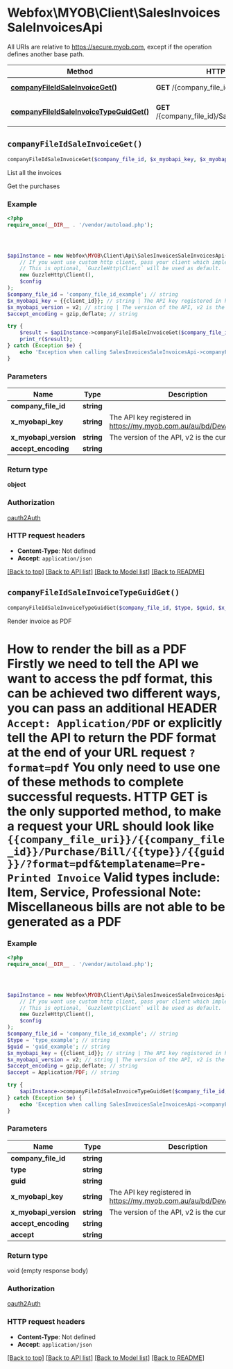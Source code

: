 # Webfox\MYOB\Client\SalesInvoicesSaleInvoicesApi

All URIs are relative to https://secure.myob.com, except if the operation defines another base path.

| Method | HTTP request | Description |
| ------------- | ------------- | ------------- |
| [**companyFileIdSaleInvoiceGet()**](SalesInvoicesSaleInvoicesApi.md#companyFileIdSaleInvoiceGet) | **GET** /{company_file_id}/Sale/Invoice | List all the invoices |
| [**companyFileIdSaleInvoiceTypeGuidGet()**](SalesInvoicesSaleInvoicesApi.md#companyFileIdSaleInvoiceTypeGuidGet) | **GET** /{company_file_id}/Sale/Invoice/{type}/{guid} | Render invoice as PDF |


## `companyFileIdSaleInvoiceGet()`

```php
companyFileIdSaleInvoiceGet($company_file_id, $x_myobapi_key, $x_myobapi_version, $accept_encoding): object
```

List all the invoices

Get the purchases

### Example

```php
<?php
require_once(__DIR__ . '/vendor/autoload.php');




$apiInstance = new Webfox\MYOB\Client\Api\SalesInvoicesSaleInvoicesApi(
    // If you want use custom http client, pass your client which implements `GuzzleHttp\ClientInterface`.
    // This is optional, `GuzzleHttp\Client` will be used as default.
    new GuzzleHttp\Client(),
    $config
);
$company_file_id = 'company_file_id_example'; // string
$x_myobapi_key = {{client_id}}; // string | The API key registered in https://my.myob.com.au/au/bd/DevAppList.aspx
$x_myobapi_version = v2; // string | The version of the API, v2 is the current version
$accept_encoding = gzip,deflate; // string

try {
    $result = $apiInstance->companyFileIdSaleInvoiceGet($company_file_id, $x_myobapi_key, $x_myobapi_version, $accept_encoding);
    print_r($result);
} catch (Exception $e) {
    echo 'Exception when calling SalesInvoicesSaleInvoicesApi->companyFileIdSaleInvoiceGet: ', $e->getMessage(), PHP_EOL;
}
```

### Parameters

| Name | Type | Description  | Notes |
| ------------- | ------------- | ------------- | ------------- |
| **company_file_id** | **string**|  | |
| **x_myobapi_key** | **string**| The API key registered in https://my.myob.com.au/au/bd/DevAppList.aspx | [optional] |
| **x_myobapi_version** | **string**| The version of the API, v2 is the current version | [optional] |
| **accept_encoding** | **string**|  | [optional] |

### Return type

**object**

### Authorization

[oauth2Auth](../../README.md#oauth2Auth)

### HTTP request headers

- **Content-Type**: Not defined
- **Accept**: `application/json`

[[Back to top]](#) [[Back to API list]](../../README.md#endpoints)
[[Back to Model list]](../../README.md#models)
[[Back to README]](../../README.md)

## `companyFileIdSaleInvoiceTypeGuidGet()`

```php
companyFileIdSaleInvoiceTypeGuidGet($company_file_id, $type, $guid, $x_myobapi_key, $x_myobapi_version, $accept_encoding, $accept)
```

Render invoice as PDF

# How to render the bill as a PDF  Firstly we need to tell the API we want to access the pdf format, this can be achieved two different ways, you can pass an additional **HEADER** `Accept: Application/PDF` or explicitly tell the API to return the PDF format at the end of your URL request `?format=pdf` You only need to use one of these methods to complete successful requests.    HTTP GET is the only supported method, to make a request your URL should look like `{{company_file_uri}}/{{company_file_id}}/Purchase/Bill/{{type}}/{{guid}}/?format=pdf&templatename=Pre-Printed Invoice`    **Valid types include**: Item, Service, Professional   **Note**: Miscellaneous bills are not able to be generated as a PDF

### Example

```php
<?php
require_once(__DIR__ . '/vendor/autoload.php');




$apiInstance = new Webfox\MYOB\Client\Api\SalesInvoicesSaleInvoicesApi(
    // If you want use custom http client, pass your client which implements `GuzzleHttp\ClientInterface`.
    // This is optional, `GuzzleHttp\Client` will be used as default.
    new GuzzleHttp\Client(),
    $config
);
$company_file_id = 'company_file_id_example'; // string
$type = 'type_example'; // string
$guid = 'guid_example'; // string
$x_myobapi_key = {{client_id}}; // string | The API key registered in https://my.myob.com.au/au/bd/DevAppList.aspx
$x_myobapi_version = v2; // string | The version of the API, v2 is the current version
$accept_encoding = gzip,deflate; // string
$accept = Application/PDF; // string

try {
    $apiInstance->companyFileIdSaleInvoiceTypeGuidGet($company_file_id, $type, $guid, $x_myobapi_key, $x_myobapi_version, $accept_encoding, $accept);
} catch (Exception $e) {
    echo 'Exception when calling SalesInvoicesSaleInvoicesApi->companyFileIdSaleInvoiceTypeGuidGet: ', $e->getMessage(), PHP_EOL;
}
```

### Parameters

| Name | Type | Description  | Notes |
| ------------- | ------------- | ------------- | ------------- |
| **company_file_id** | **string**|  | |
| **type** | **string**|  | |
| **guid** | **string**|  | |
| **x_myobapi_key** | **string**| The API key registered in https://my.myob.com.au/au/bd/DevAppList.aspx | [optional] |
| **x_myobapi_version** | **string**| The version of the API, v2 is the current version | [optional] |
| **accept_encoding** | **string**|  | [optional] |
| **accept** | **string**|  | [optional] |

### Return type

void (empty response body)

### Authorization

[oauth2Auth](../../README.md#oauth2Auth)

### HTTP request headers

- **Content-Type**: Not defined
- **Accept**: `application/json`

[[Back to top]](#) [[Back to API list]](../../README.md#endpoints)
[[Back to Model list]](../../README.md#models)
[[Back to README]](../../README.md)
